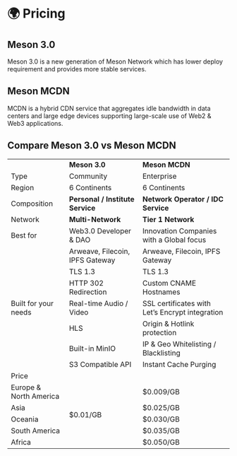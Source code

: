 # 🌍 Pricing

## Meson 3.0

Meson 3.0 is a new generation of Meson Network which has lower deploy requirement and provides more stable services.

## Meson MCDN

MCDN is a hybrid CDN service that aggregates idle bandwidth in data centers and large edge devices supporting large-scale use of Web2 & Web3 applications.

## Compare Meson 3.0 vs Meson MCDN

<div style="text-align:center">
<table>
    <tr>
        <td></td>
        <td style="font-weight:bold">Meson 3.0</td>
        <td style="font-weight:bold">Meson MCDN</td>
    </tr>
    <tr>
        <td>Type</td>
        <td>Community</td>
        <td>Enterprise</td>
    </tr>
    <tr>
        <td>Region</td>
        <td>6 Continents</td>
        <td>6 Continents</td>
    </tr>
    <tr>
        <td>Composition</td>
        <td style="font-weight:bold">Personal / Institute Service</td>
        <td style="font-weight:bold">Network Operator / IDC Service</td>
    </tr>
    <tr>
        <td>Network</td>
        <td style="font-weight:bold">Multi-Network</td>
        <td style="font-weight:bold">Tier 1 Network</td>
    </tr>
    <tr>
        <td>Best for</td>
        <td>Web3.0 Developer &amp; DAO</td>
        <td>Innovation Companies with a Global focus</td>
    </tr>
    <tr>
        <td rowspan="7">Built for your needs</td>
        <td>Arweave, Filecoin, IPFS Gateway</td>
        <td>Arweave, Filecoin, IPFS Gateway</td>
    </tr>
    <tr>
        <td>TLS 1.3</td>
        <td>TLS 1.3</td>
    </tr>
    <tr>
        <td>HTTP 302 Redirection</td>
        <td>Custom CNAME Hostnames</td>
    </tr>
    <tr>
        <td>Real-time Audio / Video</td>
        <td>SSL certificates with Let’s Encrypt integration</td>
    </tr>
    <tr>
        <td>HLS</td>
        <td>Origin & Hotlink protection</td>
    </tr>
    <tr>
        <td>Built-in MinIO</td>
        <td>IP & Geo Whitelisting / Blacklisting</td>
    </tr>
    <tr>
        <td>S3 Compatible API</td>
        <td>Instant Cache Purging</td>
    </tr>
    <tr>
        <td colspan="3">Price</td>
    </tr>
    <tr>
        <td>Europe &<br>North America</td>
        <td rowspan="5">$0.01/GB</td>
        <td>$0.009/GB</td>
    </tr>
    <tr>
        <td>Asia</td>
        <td>$0.025/GB</td>
    </tr>
    <tr>
        <td>Oceania</td>
        <td>$0.030/GB</td>
    </tr>
    <tr>
        <td>South America</td>
        <td>$0.035/GB</td>
    </tr>
    <tr>
        <td>Africa</td>
        <td>$0.050/GB</td>
    </tr>
</table>
</div>
